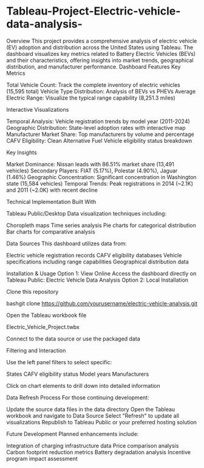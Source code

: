 # Tableau-Project-Electric-vehicle-data-analysis-

 Overview
This project provides a comprehensive analysis of electric vehicle (EV) adoption and distribution across the United States using Tableau. The dashboard visualizes key metrics related to Battery Electric Vehicles (BEVs) and their characteristics, offering insights into market trends, geographical distribution, and manufacturer performance.
 Dashboard Features
Key Metrics

Total Vehicle Count: Track the complete inventory of electric vehicles (15,595 total)
Vehicle Type Distribution: Analysis of BEVs vs PHEVs
Average Electric Range: Visualize the typical range capability (8,251.3 miles)

Interactive Visualizations

Temporal Analysis: Vehicle registration trends by model year (2011-2024)
Geographic Distribution: State-level adoption rates with interactive map
Manufacturer Market Share: Top manufacturers by volume and percentage
CAFV Eligibility: Clean Alternative Fuel Vehicle eligibility status breakdown

 Key Insights

Market Dominance: Nissan leads with 86.51% market share (13,491 vehicles)
Secondary Players: FIAT (5.17%), Polestar (4.90%), Jaguar (1.46%)
Geographic Concentration: Significant concentration in Washington state (15,584 vehicles)
Temporal Trends: Peak registrations in 2014 (~2.1K) and 2011 (~2.0K) with recent decline

 Technical Implementation
Built With

Tableau Public/Desktop
Data visualization techniques including:

Choropleth maps
Time series analysis
Pie charts for categorical distribution
Bar charts for comparative analysis



Data Sources
This dashboard utilizes data from:

Electric vehicle registration records
CAFV eligibility databases
Vehicle specifications including range capabilities
Geographical distribution data

 Installation & Usage
Option 1: View Online
Access the dashboard directly on Tableau Public: Electric Vehicle Data Analysis
Option 2: Local Installation

Clone this repository

bashgit clone https://github.com/yourusername/electric-vehicle-analysis.git

Open the Tableau workbook file

Electric_Vehicle_Project.twbx

Connect to the data source or use the packaged data

Filtering and Interaction

Use the left panel filters to select specific:

States
CAFV eligibility status
Model years
Manufacturers


Click on chart elements to drill down into detailed information

 Data Refresh Process
For those continuing development:

Update the source data files in the data directory
Open the Tableau workbook and navigate to Data Source
Select "Refresh" to update all visualizations
Republish to Tableau Public or your preferred hosting solution

 Future Development
Planned enhancements include:

Integration of charging infrastructure data
Price comparison analysis
Carbon footprint reduction metrics
Battery degradation analysis
Incentive program impact assessment
